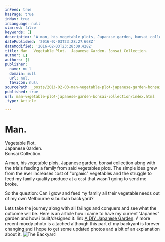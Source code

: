```yaml
---
inFeed: true
hasPage: true
inNav: true
inLanguage: null
starred: false
keywords: []
description: 'A man, his vegetable plots, Japanese garden, bonsai collection and the trials feeding a family from said vegetables plots.'
datePublished: '2016-02-03T23:28:27.668Z'
dateModified: '2016-02-03T23:28:09.428Z'
title: Man.  Vegetable Plot.  Japanese Garden. Bonsai Collection.
author: []
authors: []
publisher:
  name: null
  domain: null
  url: null
  favicon: null
sourcePath: _posts/2016-02-03-man-vegetable-plot-japanese-garden-bonsai-collection.md
published: true
url: man-vegetable-plot-japanese-garden-bonsai-collection/index.html
_type: Article

---
```

# Man.   
Vegetable Plot.   
Japanese Garden.  
Bonsai Collection.

A man, his vegetable plots, Japanese garden, bonsai collection along with the trials feeding a family from said vegetables plots.  The simple idea grew from the ever increases cost of "organic" vegetables and the struggle to feed my family quality produce at a cost that wasn't going to send me broke. 

So the question: Can i grow and feed my family all their vegetable needs out of my own Melbourne suburban back yard?

Lets take the journey along with all failings and conquers and see what the outcome will be. Here is an article how i came to have my current "Japanes" garden and how i built/designed it: link [A DIY Japanese Garden][0]. A more recent moody photo is attached although this part of my backyard is forever changing and i hope to get some updated photos and a bit of an explanation about it.
![The Backyard](https://the-grid-user-content.s3-us-west-2.amazonaws.com/e73a02b2-70fb-47c4-80b5-7913fab09041.JPG)

[0]: http://thehome-journal.com/a-diy-japanese-garden/